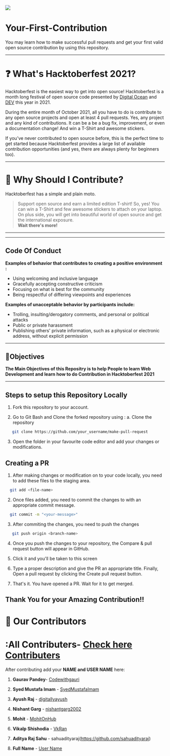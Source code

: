 
![](https://hacktoberfest.digitalocean.com/_nuxt/img/logo-hacktoberfest-full.f42e3b1.svg)
# Your-First-Contribution
You may learn how to make successful pull requests and get your first valid open source contribution by using this repository.

---

# ❓ What's Hacktoberfest 2021?

Hacktoberfest is the easiest way to get into open source! Hacktoberfest is a month long festival of open source code presented by [Digital Ocean](https://www.digitalocean.com/) and [DEV](https://www.dev.to/) this year in 2021.

During the entire month of October 2021, all you have to do is contribute to any open source projects and open at least 4 pull requests. Yes, any project and any kind of contributions. It can be a be a bug fix, improvement, or even a documentation change! And win a T-Shirt and awesome stickers.

If you’ve never contributed to open source before, this is the perfect time to get started because Hacktoberfest provides a large list of available contribution opportunities (and yes, there are always plenty for beginners too).

---

# 👕 Why Should I Contribute?

Hacktoberfest has a simple and plain moto.

> Support open source and earn a limited edition T-shirt!
So, yes! You can win a T-Shirt and few awesome stickers to attach on your laptop. On plus side, you will get into beautiful world of open source and get the international exposure.  
**Wait there's more!**

---
---
## Code Of Conduct
**Examples of behavior that contributes to creating a positive environment :**
- Using welcoming and inclusive language
- Gracefully accepting constructive criticism
- Focusing on what is best for the community
- Being respectful of differing viewpoints and experiences



**Examples of unacceptable behavior by participants include:**
- Trolling, insulting/derogatory comments, and personal or political attacks
- Public or private harassment
- Publishing others' private information, such as a physical or electronic address, without explicit permission
---

## 🎯Objectives
**The Main Objectives of this Repositry is to help People to learn Web Development and learn how to do Contribution in Hacktoberfest 2021**

---
## Steps to setup this Repository Locally

  1. Fork this repository to your account.

  2. Go to Git Bash and Clone the forked repository using :
       a. Clone the repository
```bash
   git clone https://github.com/your_username/make-pull-request
```


 3. Open the folder in your favourite code editor and add your changes or modifications.

## Creating a PR 
 
 1. After making changes or modification on to your code locally, you need to add these files to the staging area.
```bash
  git add <file-name>
```
 2. Once files added, you need to commit the changes to with an appropriate commit message.
```bash
  git commit -m "<your-message>"
```
 3. After commiting the changes, you need to push the changes
```bash
   git push origin <branch-name>
```
 4. Once you push the changes to your repository, the Compare & pull request button will appear in GitHub.

 5. Click it and you'll be taken to this screen

 6. Type a proper description and give the PR an appropriate title. Finally, Open a pull request by clicking the Create pull request button.

 7. That's it. You have opened a PR. Wait for it to get merged.


## Thank You for your Amazing Contribution!!



# :handshake: Our Contributors
# :**All Contributers**- [Check here Contributers](https://codewithgauri.github.io/Hacktoberfest-Organiser-Page/#)

After contributing add your **NAME and USER NAME** here:




 1. **Gaurav Pandey**- [Codewithgauri](https://github.com/codewithgauri)
 2. **Syed Mustafa Imam** - [SyedMustafaImam](https://github.com/SyedMustafaImam)
 3. **Ayush Raj** - [digitallyayush](https://github.com/digitallyayush)
 4. **Nishant Garg** - [nishantgarg2002](https://github.com/nishantgarg2002)

 5. **Mohit** - [MohitOnHub](https://github.com/MohitOnHub)
 6. **Vikalp Shishodia** - [VkRan](https://github.com/VkRan)

 7. **Aditya Raj Sahu** - sahuadityaraj(https://github.com/sahuadityaraj)
 8. **Full Name** - [User Name](https://github.com/username)
 
  

     


